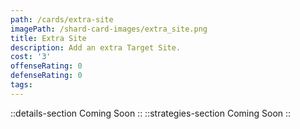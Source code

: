 ```yaml
---
path: /cards/extra-site
imagePath: /shard-card-images/extra_site.png
title: Extra Site
description: Add an extra Target Site.
cost: '3'
offenseRating: 0
defenseRating: 0
tags:
---
```

::details-section
Coming Soon
::
::strategies-section
Coming Soon
::